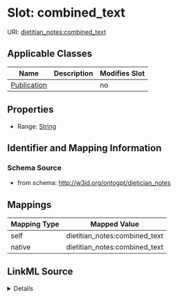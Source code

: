 

# Slot: combined_text

URI: [dietitian_notes:combined_text](dietitian_notes:combined_text)



<!-- no inheritance hierarchy -->





## Applicable Classes

| Name | Description | Modifies Slot |
| --- | --- | --- |
| [Publication](Publication.md) |  |  no  |







## Properties

* Range: [String](String.md)





## Identifier and Mapping Information







### Schema Source


* from schema: http://w3id.org/ontogpt/dietician_notes




## Mappings

| Mapping Type | Mapped Value |
| ---  | ---  |
| self | dietitian_notes:combined_text |
| native | dietitian_notes:combined_text |




## LinkML Source

<details>
```yaml
name: combined_text
from_schema: http://w3id.org/ontogpt/dietician_notes
rank: 1000
alias: combined_text
owner: Publication
domain_of:
- Publication
range: string

```
</details>